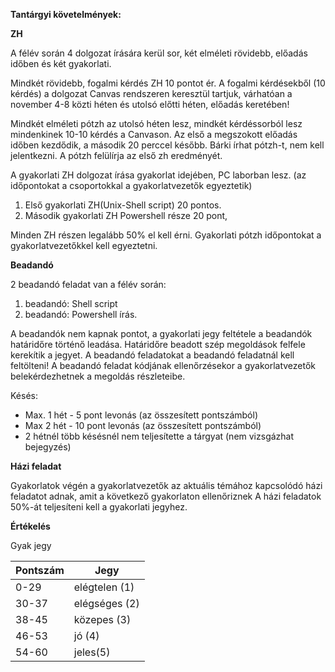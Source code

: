 **Tantárgyi követelmények:**

**ZH**

A félév során 4 dolgozat írására kerül sor, két elméleti rövidebb, előadás időben és két gyakorlati.

Mindkét rövidebb, fogalmi kérdés ZH 10 pontot ér. A fogalmi kérdésekből (10 kérdés) a dolgozat Canvas rendszeren keresztül tartjuk, várhatóan a november 4-8 közti héten és utolsó előtti héten, előadás keretében! 

Mindkét elméleti pótzh az utolsó héten lesz, mindkét kérdéssorból lesz mindenkinek 10-10 kérdés a Canvason. Az első a megszokott előadás időben kezdődik, a második 20 perccel később. Bárki írhat pótzh-t, nem kell jelentkezni. A pótzh felülírja az első zh eredményét.

A gyakorlati ZH dolgozat írása gyakorlat idejében, PC laborban lesz. (az időpontokat a csoportokkal a gyakorlatvezetők egyeztetik)

1. Első gyakorlati ZH(Unix-Shell script) 20 pontos.
2. Második gyakorlati ZH Powershell része 20 pont,

Minden ZH részen legalább 50% el kell érni. Gyakorlati pótzh időpontokat a gyakorlatvezetőkkel kell egyeztetni.

**Beadandó**

2 beadandó feladat van a félév során:

1. beadandó: Shell script
2. beadandó: Powershell írás.

A beadandók nem kapnak pontot, a gyakorlati jegy feltétele a beadandók határidőre történő leadása. Határidőre beadott szép megoldások felfele kerekítik a jegyet. A beadandó feladatokat a beadandó feladatnál kell feltölteni! A beadandó feladat kódjának ellenőrzésekor a gyakorlatvezetők belekérdezhetnek a megoldás részleteibe.

Késés:

- Max. 1 hét - 5 pont levonás (az összesített pontszámból)
- Max 2 hét - 10 pont levonás (az összesített pontszámból)
- 2 hétnél több késésnél nem teljesítette a tárgyat (nem vizsgázhat bejegyzés)

**Házi feladat**

Gyakorlatok végén a gyakorlatvezetők az aktuális témához kapcsolódó házi feladatot adnak, amit a következő gyakorlaton ellenőriznek A házi feladatok 50%-át teljesíteni kell a gyakorlati jegyhez.

**Értékelés**

Gyak jegy

| Pontszám | Jegy          |
| -------- | ------------- |
| 0-29     | elégtelen (1) |
| 30-37    | elégséges (2) |
| 38-45    | közepes (3)   |
| 46-53    | jó (4)        |
| 54-60    | jeles(5)      |


